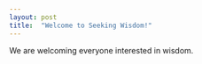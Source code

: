 ```yaml
---
layout: post
title:  "Welcome to Seeking Wisdom!"
---
```


We are welcoming everyone interested in wisdom.

